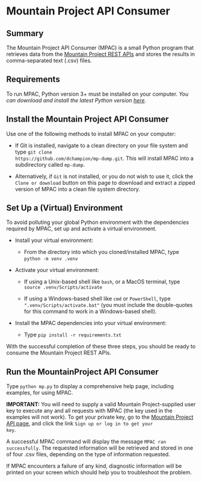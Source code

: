 # Mountain Project API Consumer
## Summary
The Mountain Project API Consumer (MPAC) is a small Python program that retrieves data from the <a href=https://www.mountainproject.com/data target="_blank">Mountain Project REST APIs</a> and stores the results in comma-separated text (.csv) files.

## Requirements
To run MPAC, Python version 3+ must be installed on your computer. <i>You can download and install the latest Python version <a href=https://www.python.org/downloads target="_blank">here</a></i>.

## Install the Mountain Project API Consumer
Use one of the following methods to install MPAC on your computer:
* If Git is installed, navigate to a clean directory on your file system and type <code>git clone https<nolink>://github.com/dchampion/mp-dump.git</code>. This will install MPAC into a subdirectory called <code>mp-dump</code>.

* Alternatively, if <code>Git</code> is not installed, or you do not wish to use it, click the <code>Clone or download</code> button on this page to download and extract a zipped version of MPAC into a clean file system directory.

## Set Up a (Virtual) Environment
To avoid polluting your global Python environment with the dependencies required by MPAC, set up and activate a virtual environment.

* Install your virtual environment:

    * From the directory into which you cloned/installed MPAC, type <code>python -m venv .venv</code>

* Activate your virtual environment:

    * If using a Unix-based shell like <code>bash</code>, or a MacOS terminal, type <code>source .venv/Scripts/activate</code>

    * If using a Windows-based shell like <code>cmd</code> or <code>PowerShell</code>, type <code>".venv/Scripts/activate.bat"</code> (you must include the double-quotes for this command to work in a Windows-based shell).

* Install the MPAC dependencies into your virtual environment:

    * Type <code>pip install -r requirements.txt</code>

With the successful completion of these three steps, you should be ready to consume the Mountain Project REST APIs.

## Run the MountainProject API Consumer
Type <code>python mp.py</code> to display a comprehensive help page, including examples, for using MPAC.

<b>IMPORTANT:</b> You will need to supply a valid Mountain Project-supplied user key to execute any and all requests with MPAC (the key used in the examples will not work). To get your private key, go to the <a href=https://www.mountainproject.com/data>Mountain Project API page</a>, and click the link <code>Sign up or log in to get your key</code>.

A successful MPAC command will display the message <code>MPAC ran successfully</code>. The requested information will be retrieved and stored in one of four .csv files, depending on the type of information requested.

If MPAC encounters a failure of any kind, diagnostic information will be printed on your screen which should help you to troubleshoot the problem.
